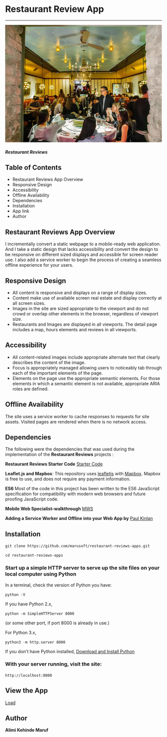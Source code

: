# Restaurant Review App
---

![Restaurant](./img/1.jpg)

#### _Restaurant Reviews_

## Table of Contents
* Restaurant Reviews App Overview
* Responsive Design
* Accessibility
* Offline Availability
* Dependencies
* Installation
* App link
* Author

## Restaurant Reviews App Overview
I incrementally convert a static webpage to a mobile-ready web application. And I take a static design that lacks accessibility and convert the design to be responsive on different sized displays and accessible for screen reader use. I also add a service worker to begin the process of creating a seamless offline experience for your users.

## Responsive Design
* All content is responsive and displays on a range of display sizes.
* Content make use of available screen real estate and display correctly at all screen sizes.
* Images in the site are sized appropriate to the viewport and do not crowd or overlap other elements in the
  browser, regardless of viewport size.
* Restaurants and Images are displayed in all viewports. The detail page includes a map, hours
  elements and reviews in all viewports.  

## Accessibility
* All content-related images include appropriate alternate text that clearly describes the content of the image.
* Focus is appropriately managed allowing users to noticeably tab through each of the important elements of the page.
* Elements on the page use the appropriate semantic elements. For those elements in which a semantic element is not available, appropriate ARIA roles are defined.

## Offline Availability
 The site uses a service worker to cache responses to requests for site assets. Visited pages are rendered when there is no network access.

## Dependencies
The following were the dependencies that was used during the implementation of the **Restaurant Reviews** projects :

**Restaurant Reviews Starter Code**
[Starter Code](https://github.com/udacity/mws-restaurant-stage-1)

**Leaflet.js and Mapbox**:
This repository uses [leafletjs](https://leafletjs.com/) with [Mapbox](https://www.mapbox.com/). Mapbox is free to use, and does not require any payment information. 

**ES6**
Most of the code in this project has been written to the ES6 JavaScript specification for compatibility with modern web browsers and future proofing JavaScript code. 

**Mobile Web Specialist-walkthrough**
[MWS](https://alexandroperez.github.io/mws-walkthrough/)

**Adding a Service Worker and Offline into your Web App by**
[Paul Kinlan](https://developers.google.com/web/fundamentals/codelabs/offline/)

## Installation

```
git clone https://github.com/marusoft/restaurant-reviews-apps.git

```

```
cd restaurant-reviews-apps

```

### Start up a simple HTTP server to serve up the site files on your local computer using Python

In a terminal, check the version of Python you have: 


```
python -V

```

If you have Python 2.x, 

```
python -m SimpleHTTPServer 8000

```

(or some other port, if port 8000 is already in use.) 

For Python 3.x,

```
python3 -m http.server 8000

```

If you don't have Python installed, [Download and Install Python](https://www.python.org/) 

### With your server running, visit the site: 

`http://localhost:8000`


## View the App 

[Load](https://marusoft.github.io/restaurant-reviews-apps/)

## Author

**Alimi Kehinde Maruf**